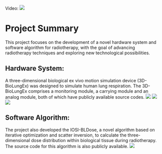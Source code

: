 Video:
[![](https://nmuzyt.github.io/picture/fm.jpg)](https://nmuzyt.github.io/movie/Low%20quality%20version-demonstration%20of%203D-BioLungEx%20and%20IOSI-BLDose.mp4.mp4)
# Project Summary



This project focuses on the development of a novel hardware system and software algorithm for radiotherapy, with the goal of advancing radiotherapy techniques and exploring new technological possibilities.


## Hardware System:

A three-dimensional biological ex vivo motion simulation device (3D-BioLungEx) was designed to simulate human lung respiration. The 3D-BioLungEx comprises a monitoring module, a carrying module and an analog module, both of which have publicly available source codes.
![](https://nmuzyt.github.io/picture/fig.2.jpg)
![](https://nmuzyt.github.io/picture/fig.3.jpg)
![](https://nmuzyt.github.io/picture/fig.4.jpg)



## Software Algorithm:

The project also developed the IOSI-BLDose, a novel algorithm based on iterative optimization and scatter inversion, to calculate the three-dimensional dose distribution within biological tissue during radiotherapy. The source code for this algorithm is also publicly available.
![](https://nmuzyt.github.io/picture/6.jpg)



